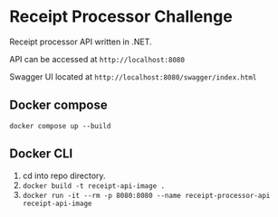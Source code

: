 # Receipt Processor Challenge

Receipt processor API written in .NET.


API can be accessed at `http://localhost:8080`


Swagger UI located at `http://localhost:8080/swagger/index.html`

## Docker compose
`docker compose up --build`

## Docker CLI
1. cd into repo directory.
2. `docker build -t receipt-api-image .`
3. `docker run -it --rm -p 8080:8080 --name receipt-processor-api receipt-api-image`